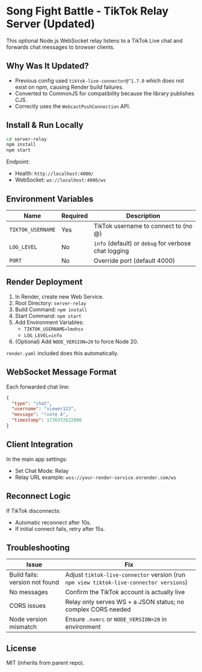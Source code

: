 # Song Fight Battle - TikTok Relay Server (Updated)

This optional Node.js WebSocket relay listens to a TikTok Live chat and forwards chat messages to browser clients.

## Why Was It Updated?

- Previous config used `tiktok-live-connector@^1.7.0` which does not exist on npm, causing Render build failures.
- Converted to CommonJS for compatibility because the library publishes CJS.
- Correctly uses the `WebcastPushConnection` API.

## Install & Run Locally

```bash
cd server-relay
npm install
npm start
```

Endpoint:
- Health: `http://localhost:4000/`
- WebSocket: `ws://localhost:4000/ws`

## Environment Variables

| Name | Required | Description |
|------|----------|-------------|
| `TIKTOK_USERNAME` | Yes | TikTok username to connect to (no @) |
| `LOG_LEVEL` | No | `info` (default) or `debug` for verbose chat logging |
| `PORT` | No | Override port (default 4000) |

## Render Deployment

1. In Render, create new Web Service.
2. Root Directory: `server-relay`
3. Build Command: `npm install`
4. Start Command: `npm start`
5. Add Environment Variables:
   - `TIKTOK_USERNAME=lmohss`
   - `LOG_LEVEL=info`
6. (Optional) Add `NODE_VERSION=20` to force Node 20.

`render.yaml` included does this automatically.

## WebSocket Message Format

Each forwarded chat line:

```json
{
  "type": "chat",
  "username": "viewer123",
  "message": "!vote A",
  "timestamp": 1736372622000
}
```

## Client Integration

In the main app settings:
- Set Chat Mode: Relay
- Relay URL example: `wss://your-render-service.onrender.com/ws`

## Reconnect Logic

If TikTok disconnects:
- Automatic reconnect after 10s.
- If initial connect fails, retry after 15s.

## Troubleshooting

| Issue | Fix |
|-------|-----|
| Build fails: version not found | Adjust `tiktok-live-connector` version (run `npm view tiktok-live-connector versions`) |
| No messages | Confirm the TikTok account is actually live |
| CORS issues | Relay only serves WS + a JSON status; no complex CORS needed |
| Node version mismatch | Ensure `.nvmrc` or `NODE_VERSION=20` in environment |

## License

MIT (inherits from parent repo).